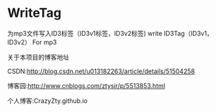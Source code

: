 # WriteTag
为mp3文件写入ID3标签（ID3v1标签，ID3v2标签) write ID3Tag（ID3v1，ID3v2） For mp3

关于本项目的博客地址

CSDN:http://blog.csdn.net/u013182263/article/details/51504258

博客园:http://www.cnblogs.com/ztysir/p/5513853.html

个人博客:CrazyZty.github.io
